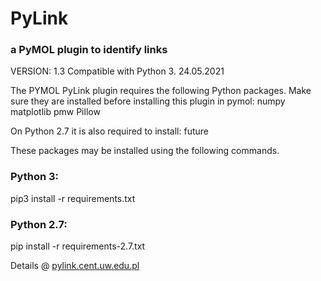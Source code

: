 # PyLink
### a PyMOL plugin to identify links

VERSION: 1.3 
Compatible with Python 3.
24.05.2021

The PYMOL PyLink plugin requires the following Python packages. 
Make sure they are installed before installing this plugin in pymol:
numpy
matplotlib
pmw
Pillow

On Python 2.7 it is also required to install:
future

These packages may be installed using the following commands.
### Python 3:
pip3 install -r requirements.txt

### Python 2.7:
pip install -r requirements-2.7.txt

Details @ [pylink.cent.uw.edu.pl](http://pylink.cent.uw.edu.pl)
